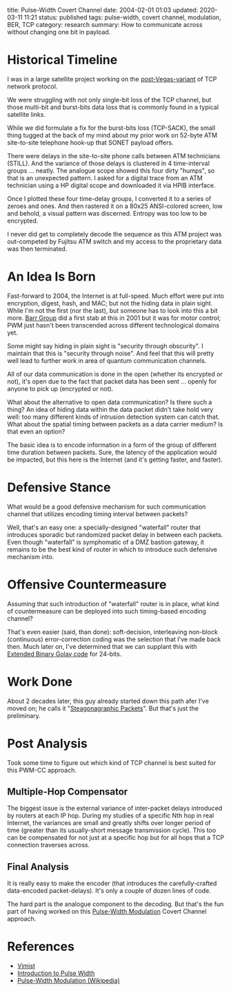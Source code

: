 title: Pulse-Width Covert Channel
date: 2004-02-01 01:03
updated: 2020-03-11 11:21
status: published
tags: pulse-width, covert channel, modulation, BER, TCP
category: research
summary: How to communicate across without changing one bit in payload.

Historical Timeline
===================
I was in a large satellite project working on the [post-Vegas-variant](images/tcp-evolution.png) of TCP network protocol.

We were struggling with not only single-bit loss of the TCP channel, but those multi-bit and burst-bits data loss that is commonly found in a typical satellite links.

While we did formulate a fix for the burst-bits loss (TCP-SACK), the small thing tugged at the back of my mind about my prior work on 52-byte ATM site-to-site telephone hook-up that SONET payload offers.

There were delays in the site-to-site phone calls between ATM technicians (STILL).  And the variance of those delays is clustered in 4 time-interval groups ... neatly.  The analogue scope showed this four dirty "humps", so that is an unexpected pattern.  I asked for a digital trace from an ATM technician using a HP digital scope and downloaded it via HPIB interface.

Once I plotted these four time-delay groups, I converted it to a series of zeroes and ones.   And then rastered it on a 80x25 ANSI-colored screen, low and behold, a visual pattern was discerned.  Entropy was too low to be encrypted.

I never did get to completely decode the sequence as this ATM project was out-competed by Fujitsu ATM switch and my access to the proprietary data was then terminated.

An Idea Is Born
===============
Fast-forward to 2004, the Internet is at full-speed.  Much effort were put into encryption, digest, hash, and MAC; but not the hiding data in plain sight.  While I'm not the first (nor the last), but someone has to look into this a bit more.  [Barr Group](https://barrgroup.com/embedded-systems/how-to/pwm-pulse-width-modulation) did a first stab at this in 2001 but it was for motor control; PWM just hasn't been transcended across different technological domains yet.

Some might say hiding in plain sight is "security through obscurity".  I
maintain that this is "security through noise".  And feel that this will pretty
well lead to further work in area of quantum communication channels.

All of our data communication is done in the open (whether its encrypted or
not), it's open due to the fact that packet data has been sent ... openly for
anyone to pick up (encrypted or not).

What about the alternative to open data communication?  Is there such a thing?  An idea of hiding data within the data packet didn't take hold very well: too many different kinds of intrusion detection system can catch that.  What about the spatial timing between packets as a data carrier medium?  Is that even an option?

The basic idea is to encode information in a form of the group of different time duration between packets.   Sure, the latency of the application would be impacted, but this here is the Internet (and it's getting faster, and faster).

Defensive Stance
================

What would be a good defensive mechanism for such communication channel that
utilizes encoding timing interval between packets?

Well, that's an easy one: a specially-designed "waterfall" router that introduces sporadic but randomized packet delay in between each packets.  Even though "waterfall" is symphomatic of a DMZ bastion gateway, it remains to be the best kind of router in which to introduce such defensive mechanism into.

Offensive Countermeasure
========================

Assuming that such introduction of "waterfall" router is in place, what kind of
countermeasure can be deployed into such timing-based encoding channel?

That's even easier (said, than done):  soft-decision, interleaving non-block (continuous) error-correction coding was the selection that I've made back then.  Much later on, I've determined that we can supplant this with [Extended Binary Golay code](https://en.wikipedia.org/wiki/Binary_Golay_code) for 24-bits.

Work Done
=========

About 2 decades later, this guy already started down this path afer I've moved on; he calls it "[Steagonagraphic Packets](https://vimist.github.io/2019/01/30/Steganographic-Packets.html)".  But that's just the preliminary.

Post Analysis
=============

Took some time to figure out which kind of TCP channel is best suited for this
PWM-CC approach.

Multiple-Hop Compensator
------------------------

The biggest issue is the external variance of inter-packet delays introduced by
routers at each IP hop.  During my studies of a specific Nth hop in real
Internet, the variances are small and greatly shifts over longer period of time
(greater than its usually-short message transmission cycle).  This too can be
compensated for not just at a specific hop but for all hops that a TCP
connection traverses across.

Final Analysis
--------------

It is really easy to make the encoder (that introduces the carefully-crafted
data-encoded packet-delays).  It's only a couple of dozen lines of code.

The hard part is the analogue component to the decoding.  But that's the fun
part of having worked on this [Pulse-Width Modulation](https://en.wikipedia.org/wiki/Pulse-width_modulation) Covert Channel approach.


References
==========
* [Vimist](https://vimist.github.io/2019/01/30/Steganographic-Packets.html)
* [Introduction to Pulse Width](https://barrgroup.com/embedded-systems/how-to/pwm-pulse-width-modulation)
* [Pulse-Width Modulation (Wikipedia)](https://en.wikipedia.org/wiki/Pulse-width_modulation)
